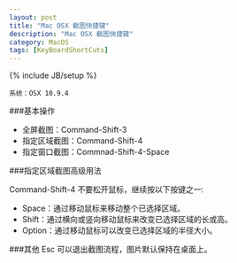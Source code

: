 ```yaml
---
layout: post
title: "Mac OSX 截图快捷键"
description: "Mac OSX 截图快捷键"
category: MacOS
tags: [KeyBoardShortCuts]
---
```

{% include JB/setup %}

`系统：OSX 10.9.4`

###基本操作

* 全屏截图：Command-Shift-3
* 指定区域截图：Command-Shift-4
* 指定窗口截图：Commnad-Shift-4-Space

###指定区域截图高级用法

Command-Shift-4 不要松开鼠标，继续按以下按键之一:

* Space：通过移动鼠标来移动整个已选择区域。
* Shift：通过横向或竖向移动鼠标来改变已选择区域的长或高。
* Option：通过移动鼠标可以改变已选择区域的半径大小。

###其他
Esc 可以退出截图流程，图片默认保持在桌面上。